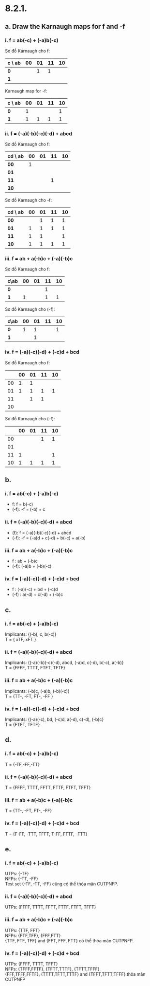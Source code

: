 # 8.2.1.
## a. Draw the Karnaugh maps for f and -f
### i. f = ab(-c) + (-a)b(-c)

Sơ đồ Karnaugh cho f:  

| c \ ab | 00 | 01 | 11 | 10 |
|--------|----|----|----|----|
| **0** | | 1 | 1 | |
| **1** | | | | |

Karnaugh map for -f: 

| c \ ab | 00 | 01 | 11 | 10 |
|--------|----|----|----|----|
| **0** | 1 | | | 1 |
| **1** | 1 | 1 | 1 | 1 |

### ii. f = (-a)(-b)(-c)(-d) + abcd 

Sơ đồ Karnaugh cho f:  

| cd \ ab | 00 | 01 | 11 | 10 |
|---------|----|----|----|----|
| **00** | 1 | | | |
| **01** | | | | |
| **11** | | | 1 | |
| **10** | | | | |

Sơ đồ Karnaugh cho -f: 

| cd \ ab | 00 | 01 | 11 | 10 |
|---------|----|----|----|----|
| **00** | | 1 | 1 | 1 |
| **01** | 1 | 1 | 1 | 1 |
| **11** | 1 | 1 | | 1 |
| **10** | 1 | 1 | 1 | 1 |

### iii. f = ab + a(-b)c + (-a)(-b)c   

Sơ đồ Karnaugh cho f:  

|  c\ab | 00 | 01 | 11 | 10 |
|-------|----|----|----|----|
| **0** |    |    | 1  |   	|
| **1** | 1  |    | 1  | 1  |    

Sơ đồ Karnaugh cho (-f):

|  c\ab | 00 | 01 | 11 | 10 |
|-------|----|----|----|----|
| **0** | 1  | 1  |    | 1  |
| **1** |    | 1  |    |    |

### iv. f = (-a)(-c)(-d) + (-c)d + bcd  

Sơ đồ Karnaugh cho f:

|    | 00 | 01 | 11 | 10 |
|----|----|----|----|----|
| 00 | 1  | 1  |    |    |
| 01 | 1  | 1  | 1  | 1  |
| 11 |    | 1  | 1  |    |
| 10 |    |    |    |    |  

Sơ đồ Karnaugh cho (-f):

|    | 00 | 01 | 11 | 10 |
|----|----|----|----|----|
| 00 |    |    | 1  | 1  |
| 01 |    |    |    |    |
| 11 | 1  |    |    | 1  |
| 10 | 1  | 1  | 1  | 1  |

## b.
### i. f = ab(-c) + (-a)b(-c)
- f: f = b(-c)  
- (-f): -f = (-b) + c  

### ii. f = (-a)(-b)(-c)(-d) + abcd 
- (f): f = (-a)(-b)(-c)(-d) + abcd  
- (-f): -f = (-a)d + c(-d) + b(-c) + a(-b)

### iii. f = ab + a(-b)c + (-a)(-b)c 
- f : ab + (-b)c
- (-f): (-a)b + (-b)(-c)

### iv. f = (-a)(-c)(-d) + (-c)d + bcd 
- f : (-a)(-c) + bd + (-c)d
- (-f) : a(-d) + c(-d) + (-b)c 

## c. 
### i. f = ab(-c) + (-a)b(-c)
Implicants: {(-b), c, b(-c)}  
T = { xTF, xFT }

### ii. f = (-a)(-b)(-c)(-d) + abcd 
Implicants: {(-a)(-b)(-c)(-d), abcd, (-a)d, c(-d), b(-c), a(-b)}  
T = {FFFF, TTTT, FTFT, TFTF}

### iii. f = ab + a(-b)c + (-a)(-b)c 
Implicants: (-b)c, (-a)b, (-b)(-c)}  
T = {TT-, -FT, FT-, -FF }

### iv. f = (-a)(-c)(-d) + (-c)d + bcd 
Implicants: {(-a)(-c), bd, (-c)d, a(-d), c(-d), (-b)c}  
T = {FTFT, TFTF}


## d.
### i. f = ab(-c) + (-a)b(-c)
T = {-TF,-FF,-TT}

### ii. f = (-a)(-b)(-c)(-d) + abcd  
T = {FFFF, TTTT, FFTT, FTTF, FTFT, TFFT}

### iii. f = ab + a(-b)c + (-a)(-b)c 
T = {TT-, -FT, FT-, -FF}

### iv. f = (-a)(-c)(-d) + (-c)d + bcd 
T = {F-FF, -TTT, TFFT, T-FF, FTTF, -FTT}

## e.
### i. f = ab(-c) + (-a)b(-c)

UTPs: {-TF}  
NFPs: {-TT, -FF}  
Test set {-TF, -TT, -FF} cũng có thể thỏa mãn CUTPNFP.

### ii. f = (-a)(-b)(-c)(-d) + abcd 
UTPs: {FFFF, TTTT, FFTT, FTTF, FTFT, TFFT}

### iii. f = ab + a(-b)c + (-a)(-b)c 
UTPs: {TTF, FFT}  
NFPs: {FTF,TFF}, {FFF,FTT}   
{TTF, FTF, TFF} and {FFT, FFF, FTT} có thể thỏa mãn CUTPNFP.  

### iv. f = (-a)(-c)(-d) + (-c)d + bcd 
UTPs: {FFFF, TTTT, TFFT}  
NFPs: {TFFF,FFTF}, {TFTT,TTTF}, {TFTT,TFFF}  
{FFF,TFFF,FFTF}, {TTTT,TFTT,TTTF} and {TFFT,TFTT,TFFF} thỏa mãn CUTPNFP 